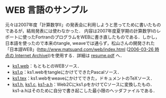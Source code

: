 # WEB 言語のサンプル

元々は2007年度「計算数学II」の発表会に利用しようと思ってために書いたものであるが，結局発表には使わなかった．
内容は2007年度夏学期の計算数学Iのレポートに使ったFortranのプログラムをWEBに書き直したものである．しかし，日本語を使ったので本来のtangle, weaveでは通らず，松山さんの開発された「日本語WEB」(http://www.matsuand.com/web/index.html ([2006-03-26 時点の Internet Archive](https://web.archive.org/web/20060327073415/http://www.matsuand.com/web/index.html)))を使用する．詳細は [resume.pdf](../resume.pdf?raw=1) へ．

   * [ks1.web](ks1.web?raw=1)：もともとのWEBソース．
   * [ks1.p](ks1.p?raw=1)：ks1.webをtangleにかけてできたPascalソース．
   * [ks1.tex](ks1.tex?raw=1)：ks1.webをweaveにかけてできた，ドキュメントのTeXソース．
   * [ks1.h](ks1.h?raw=1), [ks1.c](ks1.c?raw=1), [ks1-a.h](ks1-a.h?raw=1)：Web2Cにks1.pをかけてCソースに変換したもの．ks1-a.hはそのために自分で書き起こした最小限のヘッダファイルである． 
